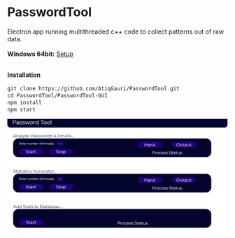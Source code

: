 # PasswordTool

Electron app running multithreaded c++ code to collect patterns out of raw data.</br>
</br>
**Windows 64bit:**   [Setup](https://drive.google.com/file/d/1l8vwlbVxPF-4hgAzKIASuAlUof3qvtXo/view?usp=sharing)
</br>
</br>

**Installation**
```
git clone https://github.com/AtiqGauri/PasswordTool.git
cd PasswordTool/PasswordTool-GUI
npm install
npm start
```


<img src="Screenshot.png">
